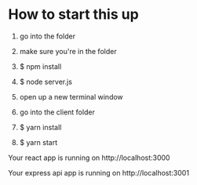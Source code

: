 # How to start this up

1. go into the folder

2. make sure you're in the folder

3. $ npm install

4. $ node server.js

5. open up a new terminal window

6. go into the client folder 

7. $ yarn install

8. $ yarn start

Your react app is running on http://localhost:3000

Your express api app is running on http://localhost:3001
